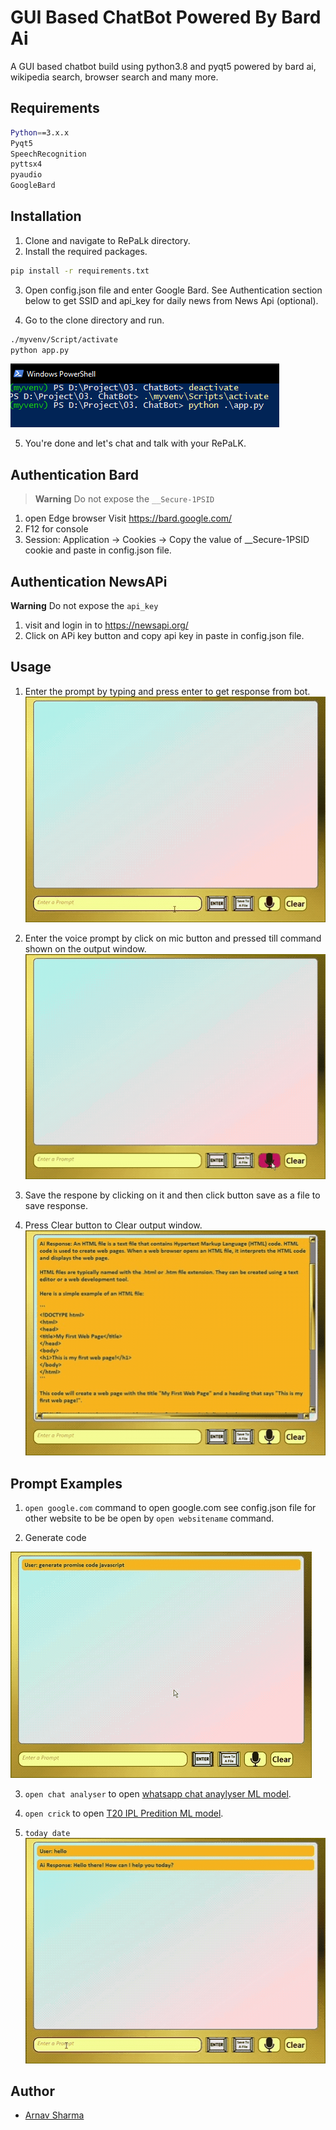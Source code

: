 
# GUI Based ChatBot Powered By Bard Ai

A GUI based chatbot build using python3.8 and pyqt5 powered by bard ai, wikipedia search, browser search and many more. 


## Requirements
```bash
Python==3.x.x
Pyqt5
SpeechRecognition
pyttsx4
pyaudio
GoogleBard
```
## Installation

1. Clone and navigate to RePaLk directory.
2. Install the required packages.

```bash
pip install -r requirements.txt
```
3. Open config.json file and enter Google Bard. See Authentication section below to get SSID and api_key for daily news from News Api (optional).

4. Go to the clone directory and run.

```bash
./myvenv/Script/activate
python app.py
```    
![App Screenshot](https://github.com/sarnav38/RePaLk/blob/main/assests/run_app.PNG)

5. You're done and let's chat and talk with your RePaLK.

## Authentication Bard
>  **Warning** Do not expose the ```__Secure-1PSID```
1. open Edge browser Visit https://bard.google.com/
2. F12 for console
3.  Session: Application → Cookies → Copy the value of __Secure-1PSID cookie and paste in config.json file.

## Authentication NewsAPi
**Warning** Do not expose the ```api_key```
1. visit and login in to https://newsapi.org/
2. Click on APi key button and copy api key in paste in config.json file.

## Usage
1. Enter the prompt by typing and press enter to get response from bot.
![App Screenshot](https://github.com/sarnav38/RePaLk/blob/main/assests/prompt%20enter.gif)

2. Enter the voice prompt by click on mic button and pressed till command shown on the output window.
![App Screenshot](https://github.com/sarnav38/RePaLk/blob/main/assests/listen%20prompt.gif)

3. Save the respone by clicking on it and then click button save as a file to save response.

4. Press Clear button to Clear output window.
![App Screenshot](https://github.com/sarnav38/RePaLk/blob/main/assests/clear.gif)
## Prompt Examples

1. ```open google.com``` command to open google.com
see config.json file for other website to be be open by ```open websitename``` command.

2. Generate code 

![App Screenshot](https://github.com/sarnav38/RePaLk/blob/main/assests/code.gif)

3. ```open chat analyser``` to open [whatsapp chat anaylyser ML model](https://whatsapchatanz.streamlit.app).

4. ```open crick``` to open [T20 IPL Predition ML model](https://cricpred.streamlit.app).

5. ``` today date ``` 
![App Screenshot](https://github.com/sarnav38/RePaLk/blob/main/assests/dateCommand.gif)

## Author

- [Arnav Sharma](https://www.github.com/sarnav38)

